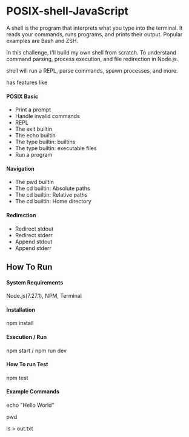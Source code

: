 # POSIX-shell-JavaScript

A shell is the program that interprets what you type into the terminal. It reads your commands, runs programs, and prints their output. Popular examples are Bash and ZSH.

In this challenge, I'll build my own shell from scratch.
To understand command parsing, process execution, and file redirection in Node.js.
 
shell will run a REPL, parse commands, spawn processes, and more.

has features like
#### POSIX Basic
- Print a prompt
- Handle invalid commands
- REPL
- The exit builtin
- The echo builtin
- The type builtin: builtins
- The type builtin: executable files
- Run a program
#### Navigation
- The pwd builtin
- The cd builtin: Absolute paths
- The cd builtin: Relative paths
- The cd builtin: Home directory
#### Redirection
- Redirect stdout
- Redirect stderr
- Append stdout
- Append stderr

## How To Run

#### System Requirements	
Node.js(7.27.1), NPM, Terminal

#### Installation
npm install

#### Execution / Run 
npm start / npm run dev

#### How To run Test
npm test

#### Example Commands
echo "Hello World" 

pwd

ls > out.txt


